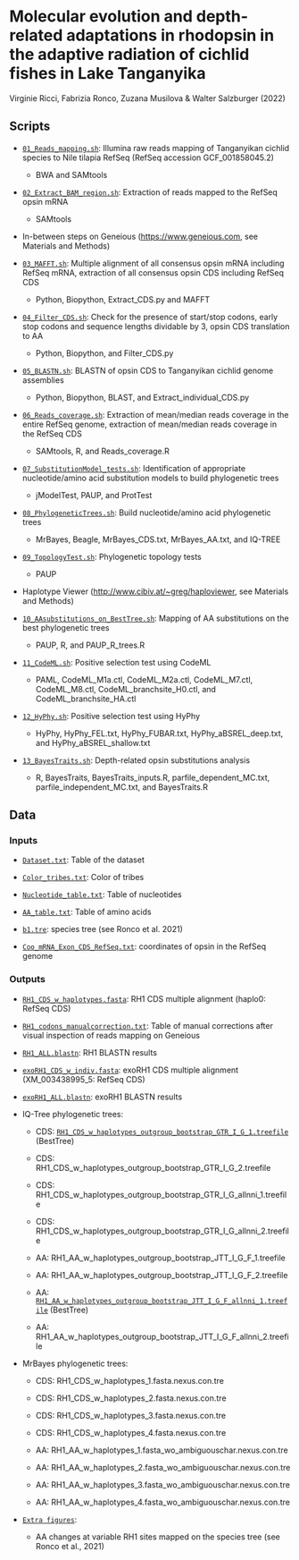 # Molecular evolution and depth-related adaptations in rhodopsin in the adaptive radiation of cichlid fishes in Lake Tanganyika
Virginie Ricci, Fabrizia Ronco, Zuzana Musilova & Walter Salzburger (2022)

## Scripts

* [`01_Reads_mapping.sh`](Scripts/01_Reads_mapping.sh): Illumina raw reads mapping of Tanganyikan cichlid species to Nile tilapia RefSeq (RefSeq accession GCF_001858045.2)
  * BWA and SAMtools

* [`02_Extract_BAM_region.sh`](Scripts/02_Extract_BAM_region.sh): Extraction of reads mapped to the RefSeq opsin mRNA
  * SAMtools

* In-between steps on Geneious (https://www.geneious.com, see Materials and Methods)

* [`03_MAFFT.sh`](Scripts/03_MAFFT.sh): Multiple alignment of all consensus opsin mRNA including RefSeq mRNA, extraction of all consensus opsin CDS including RefSeq CDS
  * Python, Biopython, Extract_CDS.py and MAFFT

* [`04_Filter_CDS.sh`](Scripts/04_Filter_CDS.sh): Check for the presence of start/stop codons, early stop codons and sequence lengths dividable by 3, opsin CDS translation to AA
  * Python, Biopython, and Filter_CDS.py

* [`05_BLASTN.sh`](Scripts/05_BLASTN.sh): BLASTN of opsin CDS to Tanganyikan cichlid genome assemblies
  * Python, Biopython, BLAST, and Extract_individual_CDS.py

* [`06_Reads_coverage.sh`](Scripts/06_Reads_coverage.sh): Extraction of mean/median reads coverage in the entire RefSeq genome, extraction of mean/median reads coverage in the RefSeq CDS
  * SAMtools, R, and Reads_coverage.R

* [`07_SubstitutionModel_tests.sh`](Scripts/07_SubstitutionModel_tests.sh): Identification of appropriate nucleotide/amino acid substitution models to build phylogenetic trees
  * jModelTest, PAUP, and ProtTest

* [`08_PhylogeneticTrees.sh`](Scripts/08_PhylogeneticTrees.sh): Build nucleotide/amino acid phylogenetic trees
  * MrBayes, Beagle, MrBayes_CDS.txt, MrBayes_AA.txt, and IQ-TREE

* [`09_TopologyTest.sh`](Scripts/09_TopologyTest.sh): Phylogenetic topology tests
  * PAUP

* Haplotype Viewer (http://www.cibiv.at/~greg/haploviewer, see Materials and Methods)

* [`10_AAsubstitutions_on_BestTree.sh`](Scripts/10_AAsubstitutions_on_BestTree.sh): Mapping of AA substitutions on the best phylogenetic trees
  * PAUP, R, and PAUP_R_trees.R

* [`11_CodeML.sh`](Scripts/11_CodeML.sh): Positive selection test using CodeML
  * PAML, CodeML_M1a.ctl, CodeML_M2a.ctl, CodeML_M7.ctl, CodeML_M8.ctl,  CodeML_branchsite_H0.ctl, and CodeML_branchsite_HA.ctl

* [`12_HyPhy.sh`](Scripts/12_HyPhy.sh): Positive selection test using HyPhy
  * HyPhy, HyPhy_FEL.txt, HyPhy_FUBAR.txt, HyPhy_aBSREL_deep.txt, and HyPhy_aBSREL_shallow.txt

* [`13_BayesTraits.sh`](Scripts/13_BayesTraits.sh): Depth-related opsin substitutions analysis
  * R, BayesTraits, BayesTraits_inputs.R, parfile_dependent_MC.txt, parfile_independent_MC.txt, and BayesTraits.R

## Data

### Inputs

* [`Dataset.txt`](Data/Dataset.txt): Table of the dataset

* [`Color_tribes.txt`](Data/Color_tribes.txt): Color of tribes

* [`Nucleotide_table.txt`](Data/Nucleotide_table.txt): Table of nucleotides

* [`AA_table.txt`](Data/AA_table.txt): Table of amino acids

* [`b1.tre`](Data/b1.tre): species tree (see Ronco et al. 2021)

* [`Coo_mRNA_Exon_CDS_RefSeq.txt`](Data/Coo_mRNA_Exon_CDS_RefSeq.txt): coordinates of opsin in the RefSeq genome

### Outputs

* [`RH1_CDS_w_haplotypes.fasta`](Data/RH1_CDS_w_haplotypes.fasta): RH1 CDS multiple alignment (haplo0: RefSeq CDS)

* [`RH1_codons_manualcorrection.txt`](Data/RH1_codons_manualcorrection.txt): Table of manual corrections after visual inspection of reads mapping on Geneious

* [`RH1_ALL.blastn`](Data/RH1_ALL.blastn): RH1 BLASTN results

* [`exoRH1_CDS_w_indiv.fasta`](Data/exoRH1_CDS_w_indiv.fasta): exoRH1 CDS multiple alignment (XM_003438995_5: RefSeq CDS)

* [`exoRH1_ALL.blastn`](Data/exoRH1_ALL.blastn): exoRH1 BLASTN results

* IQ-Tree phylogenetic trees:
  * CDS: [`RH1_CDS_w_haplotypes_outgroup_bootstrap_GTR_I_G_1.treefile`](Data/RH1_CDS_w_haplotypes_outgroup_bootstrap_GTR_I_G_1.treefile) (BestTree)
  * CDS: RH1_CDS_w_haplotypes_outgroup_bootstrap_GTR_I_G_2.treefile
  * CDS: RH1_CDS_w_haplotypes_outgroup_bootstrap_GTR_I_G_allnni_1.treefile
  * CDS: RH1_CDS_w_haplotypes_outgroup_bootstrap_GTR_I_G_allnni_2.treefile

  * AA: RH1_AA_w_haplotypes_outgroup_bootstrap_JTT_I_G_F_1.treefile
  * AA: RH1_AA_w_haplotypes_outgroup_bootstrap_JTT_I_G_F_2.treefile
  * AA: [`RH1_AA_w_haplotypes_outgroup_bootstrap_JTT_I_G_F_allnni_1.treefile`](Data/RH1_AA_w_haplotypes_outgroup_bootstrap_JTT_I_G_F_allnni_1.treefile) (BestTree)
  * AA: RH1_AA_w_haplotypes_outgroup_bootstrap_JTT_I_G_F_allnni_2.treefile

* MrBayes phylogenetic trees:
  * CDS: RH1_CDS_w_haplotypes_1.fasta.nexus.con.tre
  * CDS: RH1_CDS_w_haplotypes_2.fasta.nexus.con.tre
  * CDS: RH1_CDS_w_haplotypes_3.fasta.nexus.con.tre
  * CDS: RH1_CDS_w_haplotypes_4.fasta.nexus.con.tre

  * AA: RH1_AA_w_haplotypes_1.fasta_wo_ambiguouschar.nexus.con.tre
  * AA: RH1_AA_w_haplotypes_2.fasta_wo_ambiguouschar.nexus.con.tre
  * AA: RH1_AA_w_haplotypes_3.fasta_wo_ambiguouschar.nexus.con.tre
  * AA: RH1_AA_w_haplotypes_4.fasta_wo_ambiguouschar.nexus.con.tre

* [`Extra figures`](Data/Extra_figures):
  * AA changes at variable RH1 sites mapped on the species tree (see Ronco et al., 2021)
